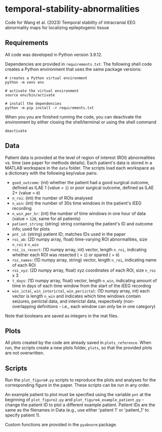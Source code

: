 # temporal-stability-abnormalities
Code for Wang et al. (2023) Temporal stability of intracranial EEG abnormality maps for localizing epileptogenic tissue

## Requirements

All code was developed in Python version 3.9.12. 

Dependencies are provided in `requirements.txt`. The following shell code creates a Python environment that uses the same package versions:

    # creates a Python virtual environment
    python -m venv env 
    
    # activate the virtual environment
    source env/bin/activate
    
    # install the dependencies
    python -m pip install -r requirements.txt
    
When you you are finished running the code, you can deactivate the environment by either closing the shell/terminal or using the shell command

    deactivate 

## Data

Patient data is provided at the level of region of interest (ROI) abnormalities vs. time (see paper for methods details). Each patient's data is stored in a MATLAB workspace in the `data` folder. The scripts load each workspace as a dictionary with the following key/value pairs:

* `good_outcome`: (int) whether the patient had a good surgical outcome, defined as ILAE 1 (value = `1`) or poor surgical outcome, defined as ILAE 2+ (value = `0`)
* `n_roi`: (int) the number of ROIs analysed 
* `n_win`: (int) the number of 30s time windows in the patient's iEEG recording
* `n_win_per_hr`: (int) the number of time windows in one hour of data (value = `120`, same for all patients)
* `patient_string`: (string) string containing the patient's ID and outcome info; used for plots
* `pnt_id`: (string) patient ID; matches IDs used in the paper
* `roi_ab`: (2D numpy array, float) time-varying ROI abnormalities, size `n_roi` x `n_win`
* `roi_is_resect`: (1D numpy array, int) vector, length `n_roi`, indicating whether each ROI was resected ( = `1`) or spared ( = `0`)
* `roi_names`: (1D numpy array, string) vector, length `n_roi`, indicating name of each ROI
* `roi_xyz`: (2D numpy array, float) xyz coordinates of each ROI, size `n_roi` x 3
* `t_days`: (1D numpy array, float) vector, length `n_win`, indicating amount of time in days of each time window from the start of the iEEG recording
* `win_ictal`, `win_interictal`, `win_periictal`: (1D numpy array, int) each vector is length `n_win` and indicates which time windows contain seizures, periictal data, and interictal data, respectively (non-overlapping definitions - i.e., each window can only be in one category)

Note that booleans are saved as integers in the mat files.

## Plots

All plots created by the code are already saved in `plots_reference`. When run, the scripts create a new plots folder, `plots`, so that the provided plots are not overwritten.

## Scripts

Run the `plot_figure#.py` scripts to reproduce the plots and analyses for the corresponding figure in the paper. These scripts can be run in any order.

An example patient to plot must be specified using the variable `pnt` at the beginning of `plot_figure2.py` and `plot_figure4_example_patient.py` - change the patient ID to plot a different example patient. Patient IDs are the same as the filenames in Data (e.g., use either 'patient 1' or 'patient_1' to specify patient 1).

Custom functions are provided in the `pyabnorm` package.
